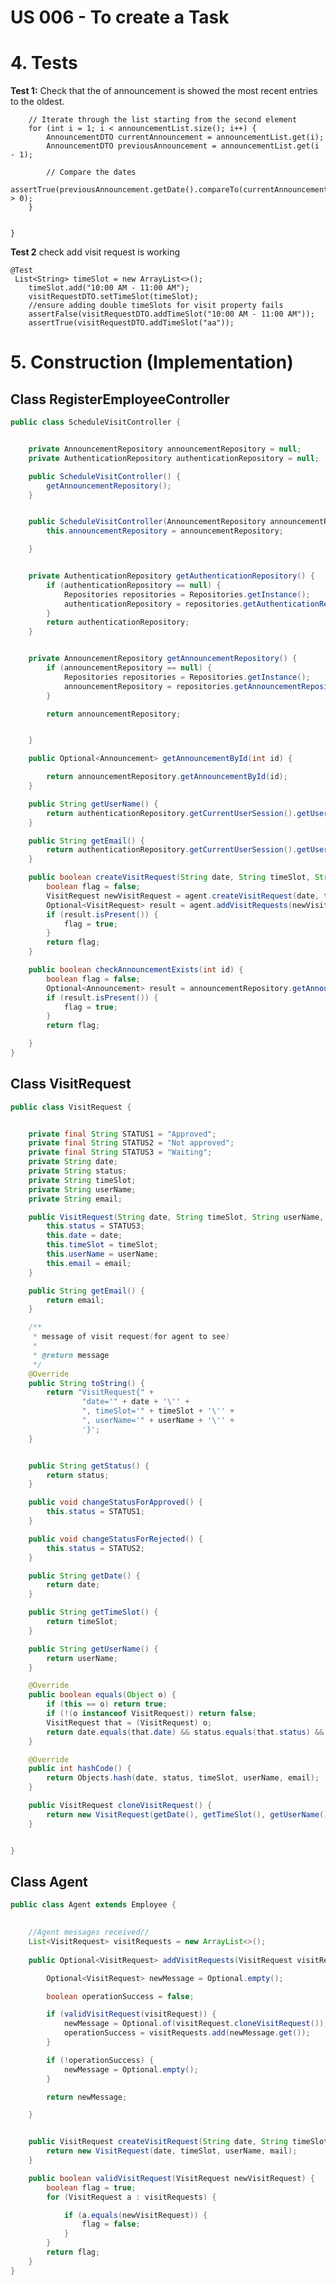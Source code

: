 # US 006 - To create a Task

# 4. Tests

**Test 1:** Check that the of announcement is showed the most recent
entries to the oldest.

        // Iterate through the list starting from the second element
        for (int i = 1; i < announcementList.size(); i++) {
            AnnouncementDTO currentAnnouncement = announcementList.get(i);
            AnnouncementDTO previousAnnouncement = announcementList.get(i - 1);

            // Compare the dates
            assertTrue(previousAnnouncement.getDate().compareTo(currentAnnouncement.getDate()) > 0);
        }


    }

**Test 2** check add visit request is working

    @Test
     List<String> timeSlot = new ArrayList<>();
        timeSlot.add("10:00 AM - 11:00 AM");
        visitRequestDTO.setTimeSlot(timeSlot);
        //ensure adding double timeSlots for visit property fails
        assertFalse(visitRequestDTO.addTimeSlot("10:00 AM - 11:00 AM"));
        assertTrue(visitRequestDTO.addTimeSlot("aa"));


# 5. Construction (Implementation)

## Class RegisterEmployeeController

```java
public class ScheduleVisitController {


    private AnnouncementRepository announcementRepository = null;
    private AuthenticationRepository authenticationRepository = null;

    public ScheduleVisitController() {
        getAnnouncementRepository();
    }


    public ScheduleVisitController(AnnouncementRepository announcementRepository) {
        this.announcementRepository = announcementRepository;

    }


    private AuthenticationRepository getAuthenticationRepository() {
        if (authenticationRepository == null) {
            Repositories repositories = Repositories.getInstance();
            authenticationRepository = repositories.getAuthenticationRepository();
        }
        return authenticationRepository;
    }


    private AnnouncementRepository getAnnouncementRepository() {
        if (announcementRepository == null) {
            Repositories repositories = Repositories.getInstance();
            announcementRepository = repositories.getAnnouncementRepository();
        }

        return announcementRepository;


    }

    public Optional<Announcement> getAnnouncementById(int id) {

        return announcementRepository.getAnnouncementById(id);
    }

    public String getUserName() {
        return authenticationRepository.getCurrentUserSession().getUserName();
    }

    public String getEmail() {
        return authenticationRepository.getCurrentUserSession().getUserId().getEmail();
    }

    public boolean createVisitRequest(String date, String timeSlot, String userName, Agent agent, String email) {
        boolean flag = false;
        VisitRequest newVisitRequest = agent.createVisitRequest(date, timeSlot, userName, email);
        Optional<VisitRequest> result = agent.addVisitRequests(newVisitRequest);
        if (result.isPresent()) {
            flag = true;
        }
        return flag;
    }

    public boolean checkAnnouncementExists(int id) {
        boolean flag = false;
        Optional<Announcement> result = announcementRepository.getAnnouncementById(id);
        if (result.isPresent()) {
            flag = true;
        }
        return flag;

    }
}
````

## Class VisitRequest

```java
public class VisitRequest {


    private final String STATUS1 = "Approved";
    private final String STATUS2 = "Not approved";
    private final String STATUS3 = "Waiting";
    private String date;
    private String status;
    private String timeSlot;
    private String userName;
    private String email;

    public VisitRequest(String date, String timeSlot, String userName, String email) {
        this.status = STATUS3;
        this.date = date;
        this.timeSlot = timeSlot;
        this.userName = userName;
        this.email = email;
    }

    public String getEmail() {
        return email;
    }

    /**
     * message of visit request(for agent to see)
     *
     * @return message
     */
    @Override
    public String toString() {
        return "VisitRequest{" +
                "date='" + date + '\'' +
                ", timeSlot='" + timeSlot + '\'' +
                ", userName='" + userName + '\'' +
                '}';
    }


    public String getStatus() {
        return status;
    }

    public void changeStatusForApproved() {
        this.status = STATUS1;
    }

    public void changeStatusForRejected() {
        this.status = STATUS2;
    }

    public String getDate() {
        return date;
    }

    public String getTimeSlot() {
        return timeSlot;
    }

    public String getUserName() {
        return userName;
    }

    @Override
    public boolean equals(Object o) {
        if (this == o) return true;
        if (!(o instanceof VisitRequest)) return false;
        VisitRequest that = (VisitRequest) o;
        return date.equals(that.date) && status.equals(that.status) && timeSlot.equals(that.timeSlot) && userName.equals(that.userName) && email.equals(that.email);
    }

    @Override
    public int hashCode() {
        return Objects.hash(date, status, timeSlot, userName, email);
    }

    public VisitRequest cloneVisitRequest() {
        return new VisitRequest(getDate(), getTimeSlot(), getUserName(), getEmail());
    }


}
````

## Class Agent

```java
public class Agent extends Employee {
    

    //Agent messages received//
    List<VisitRequest> visitRequests = new ArrayList<>();
    
    public Optional<VisitRequest> addVisitRequests(VisitRequest visitRequest) {

        Optional<VisitRequest> newMessage = Optional.empty();

        boolean operationSuccess = false;

        if (validVisitRequest(visitRequest)) {
            newMessage = Optional.of(visitRequest.cloneVisitRequest());
            operationSuccess = visitRequests.add(newMessage.get());
        }

        if (!operationSuccess) {
            newMessage = Optional.empty();
        }

        return newMessage;

    }


    public VisitRequest createVisitRequest(String date, String timeSlot, String userName, String mail) {
        return new VisitRequest(date, timeSlot, userName, mail);
    }

    public boolean validVisitRequest(VisitRequest newVisitRequest) {
        boolean flag = true;
        for (VisitRequest a : visitRequests) {

            if (a.equals(newVisitRequest)) {
                flag = false;
            }
        }
        return flag;
    }
}
````